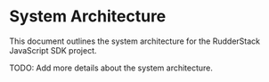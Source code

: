 # System Architecture

This document outlines the system architecture for the RudderStack JavaScript SDK project.

TODO: Add more details about the system architecture.
